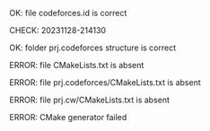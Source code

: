 OK: file codeforces.id is correct
CHECK: 20231128-214130
OK: folder prj.codeforces structure is correct
ERROR: file CMakeLists.txt is absent
ERROR: file prj.codeforces/CMakeLists.txt is absent
ERROR: file prj.cw/CMakeLists.txt is absent
ERROR: CMake generator failed
